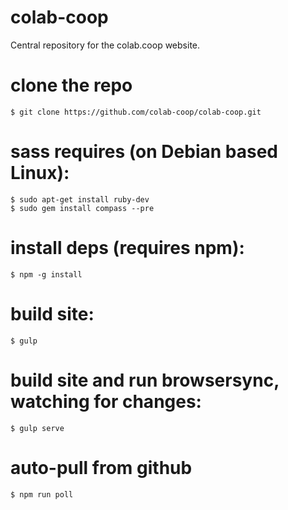 colab-coop
==========

Central repository for the colab.coop website.

clone the repo
==============
    $ git clone https://github.com/colab-coop/colab-coop.git

sass requires (on Debian based Linux):
======================================
    $ sudo apt-get install ruby-dev
    $ sudo gem install compass --pre

install deps (requires npm):
============================
    $ npm -g install

build site:
===========
    $ gulp

build site and run browsersync, watching for changes:
=====================================================
    $ gulp serve
    
auto-pull from github
=====================
    $ npm run poll
